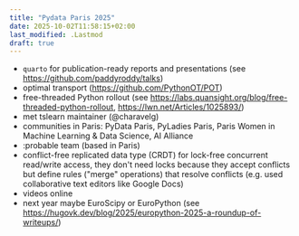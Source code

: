 ```yaml
---
title: "Pydata Paris 2025"
date: 2025-10-02T11:58:15+02:00
last_modified: .Lastmod
draft: true
---
```


- `quarto` for publication-ready reports and presentations (see https://github.com/paddyroddy/talks)
- optimal transport (https://github.com/PythonOT/POT)
- free-threaded Python rollout (see https://labs.quansight.org/blog/free-threaded-python-rollout, https://lwn.net/Articles/1025893/)
- met tslearn maintainer (@charavelg)
- communities in Paris: PyData Paris, PyLadies Paris, Paris Women in Machine Learning & Data Science, AI Alliance
- :probable team (based in Paris)
- conflict-free replicated data type (CRDT) for lock-free concurrent read/write access, they don't need locks because they accept conflicts but define rules ("merge" operations) that resolve conflicts (e.g. used collaborative text editors like Google Docs)
- videos online
- next year maybe EuroScipy or EuroPython (see https://hugovk.dev/blog/2025/europython-2025-a-roundup-of-writeups/)
